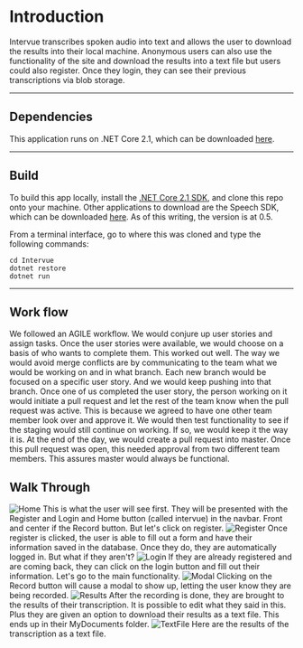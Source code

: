 # Introduction
Intervue transcribes spoken audio into text and allows the user to download the results into their local machine. 
Anonymous users can also use the functionality of the site and download the results into a text file but users could also register. Once they login, they can see their previous transcriptions via blob storage.

---
## Dependencies
This application runs on .NET Core 2.1, which can be downloaded [here](https://www.microsoft.com/net/download/macos).

---
## Build
To build this app locally, install the [.NET Core 2.1 SDK](https://www.microsoft.com/net/download/macos), and clone this repo onto your machine. 
Other applications to download are the Speech SDK, which can be downloaded [here](https://docs.microsoft.com/en-us/azure/cognitive-services/speech-service/). As of this writing, the version is at 0.5.

From a terminal interface, go to where this was cloned and type the following commands:

```
cd Intervue
dotnet restore
dotnet run
```
---

## Work flow 
We followed an AGILE workflow. We would conjure up user stories and assign tasks. Once the user stories were available, we would choose on a basis of who wants to complete them. This worked out well. The way we would avoid merge conflicts are by communicating to the team what we would be working on and in what branch. Each new branch would be focused on a specific user story. And we would keep pushing into that branch. 
Once one of us completed the user story, the person working on it would initiate a pull request and let the rest of the team know when the pull request was active. This is because we agreed to have one other team member look over and approve it. 
We would then test functionality to see if the staging would still continue on working. If so, we would keep it the way it is. At the end of the day, we would create a pull request into master. Once this pull request was open, this needed approval from two different team members. This assures master would always be functional.

## Walk Through

![Home](~/images/HomePage.JPG)
This is what the user will see first. They will be presented with the Register and Login and Home button (called intervue) in the navbar. Front and center if the Record button. But let's click on register.
![Register](~/images/Register.JPG)
Once register is clicked, the user is able to fill out a form and have their information saved in the database. Once they do, they are automatically logged in. But what if they aren't?
![Login](~/images/Login.JPG)
If they are already registered and are coming back, they can click on the login button and fill out their information. Let's go to the main functionality.
![Modal](~/images/RecordingModal.JPG)
Clicking on the Record button will cause a modal to show up, letting the user know they are being recorded.
![Results](~/images/RecordingResults.JPG)
After the recording is done, they are brought to the results of their transcription. It is possible to edit what they said in this. Plus they are given an option to download their results as a text file. This ends up in their MyDocuments folder.
![TextFile](~/images/ResultsAsTextFile.JPG)
Here are the results of the transcription as a text file.